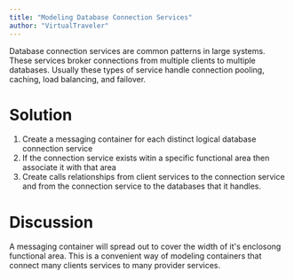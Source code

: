 ```yaml
---
title: "Modeling Database Connection Services"
author: "VirtualTraveler"
---
```

Database connection services are common patterns in large systems. These services broker connections from multiple clients to multiple databases. Usually these types of service handle connection pooling, caching, load balancing, and failover.   

# Solution

1. Create a messaging container for each distinct logical database connection service
2. If the connection service exists witin a specific functional area then associate it with that area
3. Create calls relationships from client services to the connection service and from the connection service to the databases that it handles. 

# Discussion

A messaging container will spread out to cover the width of it's enclosong functional area. This is a convenient way of modeling containers that connect many clients services to many provider services.  

